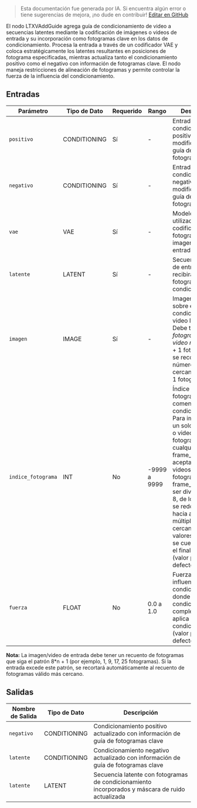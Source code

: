> Esta documentación fue generada por IA. Si encuentra algún error o tiene sugerencias de mejora, ¡no dude en contribuir! [Editar en GitHub](https://github.com/Comfy-Org/embedded-docs/blob/main/comfyui_embedded_docs/docs/LTXVAddGuide/es.md)

El nodo LTXVAddGuide agrega guía de condicionamiento de video a secuencias latentes mediante la codificación de imágenes o videos de entrada y su incorporación como fotogramas clave en los datos de condicionamiento. Procesa la entrada a través de un codificador VAE y coloca estratégicamente los latentes resultantes en posiciones de fotograma especificadas, mientras actualiza tanto el condicionamiento positivo como el negativo con información de fotogramas clave. El nodo maneja restricciones de alineación de fotogramas y permite controlar la fuerza de la influencia del condicionamiento.

## Entradas

| Parámetro | Tipo de Dato | Requerido | Rango | Descripción |
|-----------|-----------|----------|-------|-------------|
| `positivo` | CONDITIONING | Sí | - | Entrada de condicionamiento positivo a modificar con guía de fotogramas clave |
| `negativo` | CONDITIONING | Sí | - | Entrada de condicionamiento negativo a modificar con guía de fotogramas clave |
| `vae` | VAE | Sí | - | Modelo VAE utilizado para codificar los fotogramas de imagen/video de entrada |
| `latente` | LATENT | Sí | - | Secuencia latente de entrada que recibirá los fotogramas de condicionamiento |
| `imagen` | IMAGE | Sí | - | Imagen o video sobre el cual condicionar el video latente. Debe tener 8*n + 1 fotogramas. Si el video no tiene 8*n + 1 fotogramas, se recortará al número más cercano de 8*n + 1 fotogramas. |
| `indice_fotograma` | INT | No | -9999 a 9999 | Índice de fotograma donde comenzar el condicionamiento. Para imágenes de un solo fotograma o videos con 1-8 fotogramas, cualquier valor de frame_idx es aceptable. Para videos con 9+ fotogramas, frame_idx debe ser divisible por 8, de lo contrario se redondeará hacia abajo al múltiplo de 8 más cercano. Los valores negativos se cuentan desde el final del video. (valor por defecto: 0) |
| `fuerza` | FLOAT | No | 0.0 a 1.0 | Fuerza de la influencia del condicionamiento, donde 1.0 aplica condicionamiento completo y 0.0 no aplica condicionamiento (valor por defecto: 1.0) |

**Nota:** La imagen/video de entrada debe tener un recuento de fotogramas que siga el patrón 8*n + 1 (por ejemplo, 1, 9, 17, 25 fotogramas). Si la entrada excede este patrón, se recortará automáticamente al recuento de fotogramas válido más cercano.

## Salidas

| Nombre de Salida | Tipo de Dato | Descripción |
|-------------|-----------|-------------|
| `negativo` | CONDITIONING | Condicionamiento positivo actualizado con información de guía de fotogramas clave |
| `latente` | CONDITIONING | Condicionamiento negativo actualizado con información de guía de fotogramas clave |
| `latente` | LATENT | Secuencia latente con fotogramas de condicionamiento incorporados y máscara de ruido actualizada |
